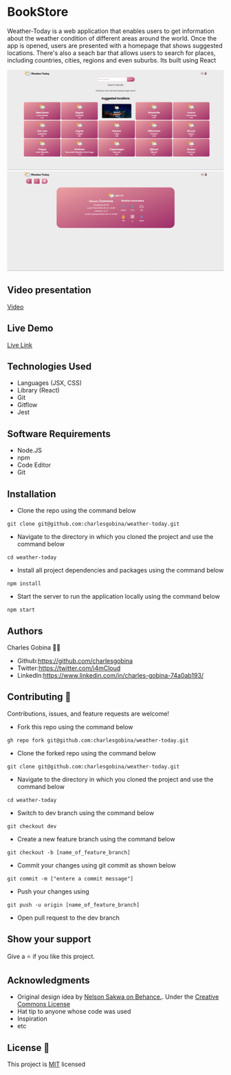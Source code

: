 # BookStore
Weather-Today is a web application that enables users to get information about the weather condition of different areas around the world. Once the app is opened, users are presented with a homepage that shows suggested locations. There's also a seach bar that allows users to search for places, including countries, cities, regions and even suburbs. Its built using React

![](./public/home.png)
![](./public/details.png)

## Video presentation
[Video](https://www.loom.com/share/c168cf8638084c2996c22fd6694ed215)

## Live Demo
[Live Link](/)

## Technologies Used
* Languages (JSX, CSS)
* Library (React)
* Git
* Gitflow
* Jest

## Software Requirements
* Node.JS
* npm
* Code Editor
* Git

## Installation
* Clone the repo using the command below

```
git clone git@github.com:charlesgobina/weather-today.git
```

* Navigate to the directory in which you cloned the project and use the command below

```
cd weather-today
```

* Install all project dependencies and packages using the command below

```
npm install
```

* Start the server to run the application locally using the command below

```
npm start
```

## Authors
Charles Gobina :student: 
* Github:https://github.com/charlesgobina 
* Twitter:https://twitter.com/i4mCloud
* LinkedIn:https://www.linkedin.com/in/charles-gobina-74a0ab193/

## Contributing :handshake:
Contributions, issues, and feature requests are welcome!
* Fork this repo using the command below

```
gh repo fork git@github.com:charlesgobina/weather-today.git
```
* Clone the forked repo using the command below

```
git clone git@github.com:charlesgobina/weather-today.git
```

* Navigate to the directory in which you cloned the project and use the command below

```
cd weather-today
```

* Switch to dev branch using the command below

```
git checkout dev
```

* Create a new feature branch using the command below

```
git checkout -b [name_of_feature_branch]
```

* Commit your changes using git commit as shown below

```
git commit -m ["entere a commit message"]
```

* Push your changes using

```
git push -u origin [name_of_feature_branch]
```
* Open pull request to the dev branch


## Show your support
Give a 	:star: if you like this project.

## Acknowledgments
* Original design idea by [Nelson Sakwa on Behance.](https://www.behance.net/gallery/31579789/Ballhead-App-%28Free-PSDs%29). Under the [Creative Commons License](https://creativecommons.org/licenses/by-nc/4.0/)
* Hat tip to anyone whose code was used
* Inspiration
* etc

## License :memo:
This project is [MIT](https://github.com/microverseinc/readme-template/blob/master/MIT.md) licensed